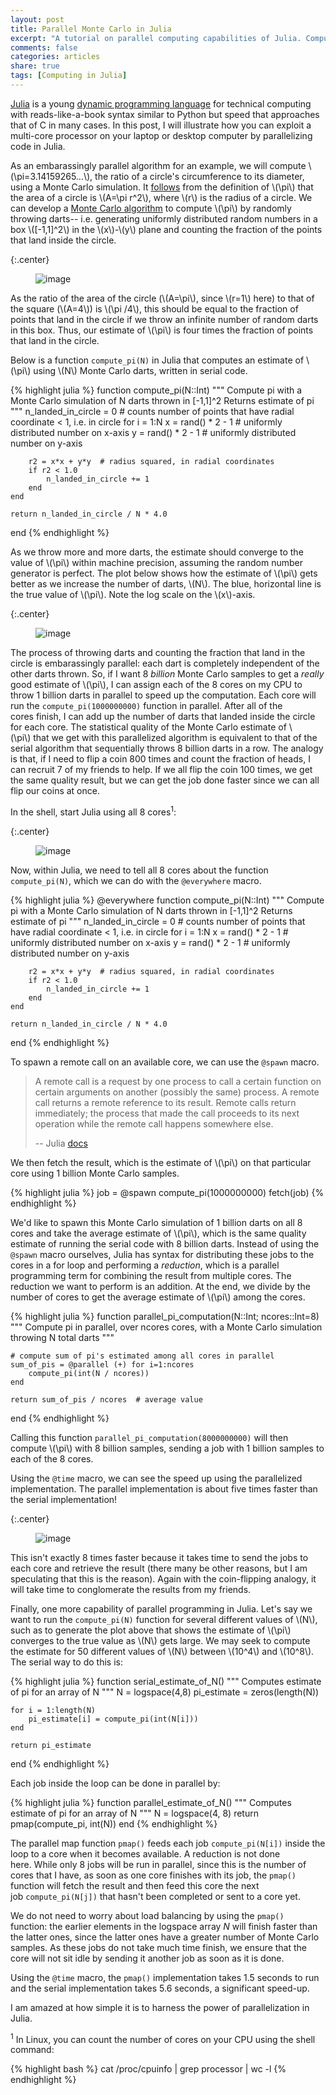 ```yaml
---
layout: post
title: Parallel Monte Carlo in Julia
excerpt: "A tutorial on parallel computing capabilities of Julia. Computing pi with a Monte Carlo simulation."
comments: false
categories: articles
share: true
tags: [Computing in Julia]
---
```


[Julia](http://julialang.org/) is a young [dynamic programming language](http://en.wikipedia.org/wiki/Dynamic_programming_language) for technical computing with reads-like-a-book syntax similar to Python but speed that approaches that of C in many cases. In this post, I will illustrate how you can exploit a multi-core processor on your laptop or desktop computer by parallelizing code in Julia.

As an embarassingly parallel algorithm for an example, we will compute \\(\pi=3.14159265...\\), the ratio of a circle's circumference to its diameter, using a Monte Carlo simulation. It [follows](http://math.stackexchange.com/questions/187987/calculus-proof-for-the-area-of-a-circle) from the definition of \\(\pi\\) that the area of a circle is \\(A=\pi r^2\\), where \\(r\\) is the radius of a circle. We can develop a [Monte Carlo algorithm](http://en.wikipedia.org/wiki/Monte_Carlo_algorithm) to compute \\(\pi\\) by randomly throwing darts-- i.e. generating uniformly distributed random numbers in a box \\([-1,1]^2\\) in the \\(x\\)-\\(y\\) plane and counting the fraction of the points that land inside the circle.

{:.center}
<figure>
	<img src="/images/julia/myplot.png" alt="image">
</figure>

As the ratio of the area of the circle (\\(A=\pi\\), since \\(r=1\\) here) to that of the square (\\(A=4\\)) is \\(\pi /4\\), this should be equal to the fraction of points that land in the circle if we throw an infinite number of random darts in this box. Thus, our estimate of \\(\pi\\) is four times the fraction of points that land in the circle.

Below is a function `compute_pi(N)` in Julia that computes an estimate of \\(\pi\\) using \\(N\\) Monte Carlo darts, written in serial code.

{% highlight julia %}
function compute_pi(N::Int)
    """
    Compute pi with a Monte Carlo simulation of N darts thrown in [-1,1]^2
    Returns estimate of pi
    """
    n_landed_in_circle = 0  # counts number of points that have radial coordinate < 1, i.e. in circle
    for i = 1:N
        x = rand() * 2 - 1  # uniformly distributed number on x-axis
        y = rand() * 2 - 1  # uniformly distributed number on y-axis

        r2 = x*x + y*y  # radius squared, in radial coordinates
        if r2 < 1.0
            n_landed_in_circle += 1
        end
    end

    return n_landed_in_circle / N * 4.0    
end
{% endhighlight %}

As we throw more and more darts, the estimate should converge to the value of \\(\pi\\) within machine precision, assuming the random number generator is perfect. The plot below shows how the estimate of \\(\pi\\) gets better as we increase the number of darts, \\(N\\). The blue, horizontal line is the true value of \\(\pi\\). Note the log scale on the \\(x\\)-axis.

{:.center}
<figure>
	<img src="/images/julia/myplot2.png" alt="image">
</figure>

The process of throwing darts and counting the fraction that land in the circle is embarassingly parallel: each dart is completely independent of the other darts thrown. So, if I want 8 *billion* Monte Carlo samples to get a *really* good estimate of \\(\pi\\), I can assign each of the 8 cores on my CPU to throw 1 billion darts in parallel to speed up the computation. Each core will run the `compute_pi(1000000000)` function in parallel. After all of the cores finish, I can add up the number of darts that landed inside the circle for each core. The statistical quality of the Monte Carlo estimate of \\(\pi\\) that we get with this parallelized algorithm is equivalent to that of the serial algorithm that sequentially throws 8 billion darts in a row. The analogy is that, if I need to flip a coin 800 times and count the fraction of heads, I can recruit 7 of my friends to help. If we all flip the coin 100 times, we get the same quality result, but we can get the job done faster since we can all flip our coins at once.

In the shell, start Julia using all 8 cores<sup>1</sup>:

{:.center}
<figure>
	<img src="/images/julia/julia.png" alt="image">
</figure>

Now, within Julia, we need to tell all 8 cores about the function `compute_pi(N)`, which we can do with the `@everywhere` macro.

{% highlight julia %}
@everywhere function compute_pi(N::Int)
    """
    Compute pi with a Monte Carlo simulation of N darts thrown in [-1,1]^2
    Returns estimate of pi
    """
    n_landed_in_circle = 0  # counts number of points that have radial coordinate < 1, i.e. in circle
    for i = 1:N
        x = rand() * 2 - 1  # uniformly distributed number on x-axis
        y = rand() * 2 - 1  # uniformly distributed number on y-axis

        r2 = x*x + y*y  # radius squared, in radial coordinates
        if r2 < 1.0
            n_landed_in_circle += 1
        end
    end

    return n_landed_in_circle / N * 4.0    
end
{% endhighlight %}

To spawn a remote call on an available core, we can use the `@spawn` macro.

> A remote call is a request by one process to call a certain function on certain arguments on another (possibly the same) process. A remote call returns a remote reference to its result. Remote calls return immediately; the process that made the call proceeds to its next operation while the remote call happens somewhere else.
>
> \-- Julia [docs](http://julia.readthedocs.org/en/latest/manual/parallel-computing/)

We then fetch the result, which is the estimate of \\(\pi\\) on that particular core using 1 billion Monte Carlo samples.

{% highlight julia %}
job = @spawn compute_pi(1000000000)
fetch(job)
{% endhighlight %}

We'd like to spawn this Monte Carlo simulation of 1 billion darts on all 8 cores and take the average estimate of \\(\pi\\), which is the same quality estimate of running the serial code with 8 billion darts. Instead of using the `@spawn` macro ourselves, Julia has syntax for distributing these jobs to the cores in a for loop and performing a _reduction_, which is a parallel programming term for combining the result from multiple cores. The reduction we want to perform is an addition. At the end, we divide by the number of cores to get the average estimate of \\(\pi\\) among the cores.

{% highlight julia %}
function parallel_pi_computation(N::Int; ncores::Int=8)
    """
    Compute pi in parallel, over ncores cores, with a Monte Carlo simulation throwing N total darts
    """

    # compute sum of pi's estimated among all cores in parallel
    sum_of_pis = @parallel (+) for i=1:ncores
        compute_pi(int(N / ncores))
    end

    return sum_of_pis / ncores  # average value
end
{% endhighlight %}

Calling this function `parallel_pi_computation(8000000000)` will then compute \\(\pi\\) with 8 billion samples, sending a job with 1 billion samples to each of the 8 cores.

Using the `@time` macro, we can see the speed up using the parallelized implementation. The parallel implementation is about five times faster than the serial implementation!

{:.center}
<figure>
	<img src="/images/julia/perform1.png" alt="image">
</figure>

This isn't exactly 8 times faster because it takes time to send the jobs to each core and retrieve the result (there many be other reasons, but I am speculating that this is the reason). Again with the coin-flipping analogy, it will take time to conglomerate the results from my friends.

Finally, one more capability of parallel programming in Julia. Let's say we want to run the `compute_pi(N)` function for several different values of \\(N\\), such as to generate the plot above that shows the estimate of \\(\pi\\) converges to the true value as \\(N\\) gets large. We may seek to compute the estimate for 50 different values of \\(N\\) between \\(10^4\\) and \\(10^8\\). The serial way to do this is:

{% highlight julia %}
function serial_estimate_of_N()
    """
    Computes estimate of pi for an array of N
    """
    N = logspace(4,8)
    pi_estimate = zeros(length(N))

    for i = 1:length(N)
        pi_estimate[i] = compute_pi(int(N[i]))
    end

    return pi_estimate
end
{% endhighlight %}

Each job inside the loop can be done in parallel by:

{% highlight julia %}
function parallel_estimate_of_N()
    """
    Computes estimate of pi for an array of N
    """
    N = logspace(4, 8)
    return pmap(compute_pi, int(N))
end
{% endhighlight %}

The parallel map function `pmap()` feeds each job `compute_pi(N[i])` inside the loop to a core when it becomes available. A reduction is not done here. While only 8 jobs will be run in parallel, since this is the number of cores that I have, as soon as one core finishes with its job, the `pmap()` function will fetch the result and then feed this core the next job `compute_pi(N[j])` that hasn't been completed or sent to a core yet.

We do not need to worry about load balancing by using the `pmap()` function: the earlier elements in the logspace array _N_ will finish faster than the latter ones, since the latter ones have a greater number of Monte Carlo samples. As these jobs do not take much time finish, we ensure that the core will not sit idle by sending it another job as soon as it is done.

Using the `@time` macro, the `pmap()` implementation takes 1.5 seconds to run and the serial implementation takes 5.6 seconds, a significant speed-up.

I am amazed at how simple it is to harness the power of parallelization in Julia.

<sup>1</sup> In Linux, you can count the number of cores on your CPU using the shell command:

{% highlight bash %}
cat /proc/cpuinfo | grep processor | wc -l
{% endhighlight %}
